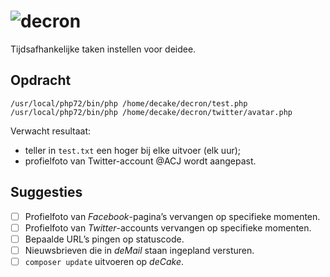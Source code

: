 # ![decron](https://deidee.com/logo.png?str=deCron)

Tijdsafhankelijke taken instellen voor deidee.

## Opdracht

```Shell
/usr/local/php72/bin/php /home/decake/decron/test.php
/usr/local/php72/bin/php /home/decake/decron/twitter/avatar.php
```

Verwacht resultaat:

- teller in ``test.txt`` een hoger bij elke uitvoer (elk uur);
- profielfoto van Twitter-account @ACJ wordt aangepast.

## Suggesties

- [ ] Profielfoto van _Facebook_-pagina’s vervangen op specifieke momenten.
- [ ] Profielfoto van _Twitter_-accounts vervangen op specifieke momenten.
- [ ] Bepaalde URL’s pingen op statuscode.
- [ ] Nieuwsbrieven die in _deMail_ staan ingepland versturen.
- [ ] ``composer update`` uitvoeren op _deCake_.
